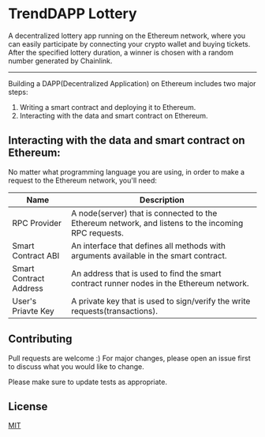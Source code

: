 # TrendDAPP Lottery

A decentralized lottery app running on the Ethereum network, where you can easily participate by connecting your crypto wallet and buying tickets. After the specified lottery duration, a winner is chosen with a random number generated by Chainlink.

---

Building a DAPP(Decentralized Application) on Ethereum includes two major steps:
1. Writing a smart contract and deploying it to Ethereum.
2. Interacting with the data and smart contract on Ethereum.

## Interacting with the data and smart contract on Ethereum:

No matter what programming language you are using, in order to make a request to the Ethereum network, you'll need:

|Name                  |Description                                                                                        |
|----------------------|---------------------------------------------------------------------------------------------------|
|RPC Provider          |A node(server) that is connected to the Ethereum network, and listens to the incoming RPC requests.|
|Smart Contract ABI    |An interface that defines all methods with arguments available in the smart contract.              |
|Smart Contract Address|An address that is used to find the smart contract runner nodes in the Ethereum network.           |
|User's Priavte Key    |A private key that is used to sign/verify the write requests(transactions).                        |

## Contributing
Pull requests are welcome :) For major changes, please open an issue first to discuss what you would like to change.

Please make sure to update tests as appropriate.

## License
[MIT](https://choosealicense.com/licenses/mit/)
